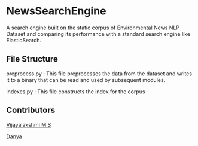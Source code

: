 # NewsSearchEngine
A search engine built on the static corpus of Environmental News NLP Dataset and comparing its performance with a standard search engine like ElasticSearch.

## File Structure
preprocess.py :  This file preprocesses the data from the dataset and writes it to a binary that can be read and used by subsequent modules. 

indexes.py : This file constructs the index for the corpus

## Contributors
[Vijayalakshmi M S](https://github.com/ish-04/)

[Danya](https://github.com/Danya-26)
